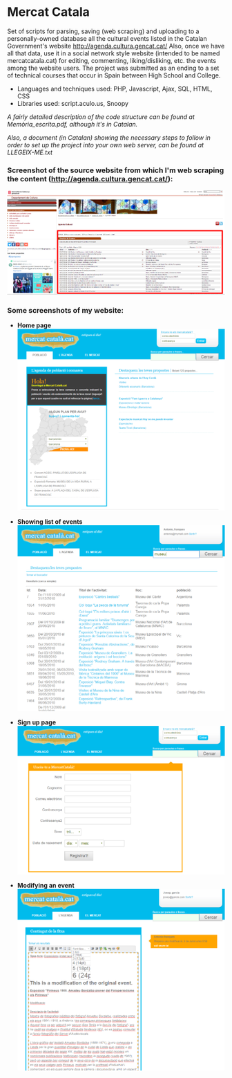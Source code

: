 # Mercat Catala
Set of scripts for parsing, saving (web scraping) and uploading to a personally-owned database all the cultural events listed in the Catalan Government's website http://agenda.cultura.gencat.cat/ Also, once we have all that data, use it in a social network style website (intended to be named mercatcatala.cat) for editing, commenting, liking/disliking, etc. the events among the website users. The project was submitted as an ending to a set of technical courses that occur in Spain between High School and College.

- Languages and techniques used: PHP, Javascript, Ajax, SQL, HTML, CSS
- Libraries used: script.aculo.us, Snoopy

_A fairly detailed description of the code structure can be found at Memòria_escrita.pdf, although it's in Catalan._

_Also, a document (in Catalan) showing the necessary steps to follow in order to set up the project into your own web server, can be found at LLEGEIX-ME.txt_

### Screenshot of the source website from which I'm web scraping the content (http://agenda.cultura.gencat.cat/):

![List of events Gencat](/SCREENSHOTS/screenshot_gencat.png "List of events Gencat")

### Some screenshots of my website:

- **Home page**
![Home page](/SCREENSHOTS/home_page.png "Home page")

- **Showing list of events**
![Showing list of events](/SCREENSHOTS/showing_list_events.png "Showing list of events")

- **Sign up page**
![Sign up page](/SCREENSHOTS/register_page.png "Sign up page")

- **Modifying an event**
![Modifying an event](/SCREENSHOTS/modifying_event.png "Modifying an event")
